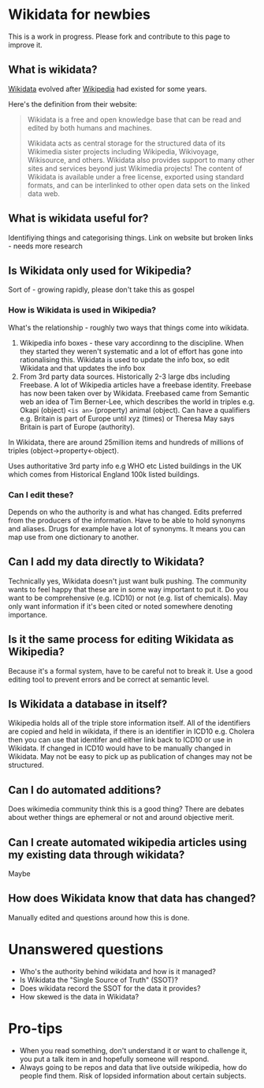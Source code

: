 # Wikidata for newbies

This is a work in progress. Please fork and contribute to this page to improve it.

## What is wikidata?

[Wikidata](https://www.wikidata.org/wiki/Wikidata:Main_Page) evolved after [Wikipedia](https://www.wikipedia.org/) had existed for some years.

Here's the definition from their website:

>Wikidata is a free and open knowledge base that can be read and edited by both humans and machines.
>
>Wikidata acts as central storage for the structured data of its Wikimedia sister projects including Wikipedia, Wikivoyage, Wikisource, and others.
>Wikidata also provides support to many other sites and services beyond just Wikimedia projects! The content of Wikidata is available under a free license, exported using standard formats, and can be interlinked to other open data sets on the linked data web.

## What is wikidata useful for?
Identifiying things and categorising things.
Link on website but broken links - needs more research

## Is Wikidata only used for Wikipedia? 
Sort of - growing rapidly, please don't take this as gospel

### How is Wikidata is used in Wikipedia?
What's the relationship - roughly two ways that things come into wikidata.

1. Wikipedia info boxes - these vary accordinng to the discipline. When they started they weren't systematic and a lot of effort has gone into rationalising this. Wikidata is used to update the info box, so edit Wikidata and that updates the info box 
1. From 3rd party data sources. Historically 2-3 large dbs including Freebase. A lot of Wikipedia articles have a freebase identity. Freebase has now been taken over by Wikidata. Freebased came from Semantic web an idea of Tim Berner-Lee, which describes the world in triples e.g. Okapi (object) ```<is an>``` (property) animal (object). Can have a qualifiers e.g. Britain is part of Europe until xyz (times) or Theresa May says Britain is part of Europe (authority).

In Wikidata, there are around 25million items and hundreds of millions of triples (object->property<-object).

Uses authoritative 3rd party info e.g WHO etc Listed buildings in the UK which comes from Historical England 100k listed buildings.

### Can I edit these? 
Depends on who the authority is and what has changed. Edits preferred from the producers of the information. Have to be able to hold synonyms and aliases. Drugs for example have a lot of synonyms. It means you can map use from one dictionary to another.

## Can I add my data directly to Wikidata? 
Technically yes, Wikidata doesn't just want bulk pushing. The community wants to feel happy that these are in some way important to put it. Do you want to be comprehensive (e.g. ICD10) or not (e.g. list of chemicals). May only want information if it's been cited or noted somewhere denoting importance. 

## Is it the same process for editing Wikidata as Wikipedia? 
Because it's a formal system, have to be careful not to break it. Use a good editing tool to prevent errors and be correct at semantic level.

## Is Wikidata a database in itself? 
Wikipedia holds all of the triple store information itself. All of the identifiers are copied and held in wikidata, if there is an identifier in ICD10 e.g. Cholera then you can use that identifer and either link back to ICD10 or use in Wikidata. If changed in ICD10 would have to be manually changed in Wikidata. May not be easy to pick up as publication of changes may not be structured.

## Can I do automated additions? 
Does wikimedia community think this is a good thing? There are debates about wether things are ephemeral or not and around objective merit.

## Can I create automated wikipedia articles using my existing data through wikidata? 
Maybe

## How does Wikidata know that data has changed? 
Manually edited and questions around how this is done.

# Unanswered questions

* Who's the authority behind wikidata and how is it managed?
* Is Wikidata the "Single Source of Truth" (SSOT)?
* Does wikidata record the SSOT for the data it provides?
* How skewed is the data in Wikidata?

# Pro-tips
* When you read something, don't understand it or want to challenge it, you put a talk item in and hopefully someone will respond.
* Always going to be repos and data that live outside wikipedia, how do people find them. Risk of lopsided information about certain subjects.
